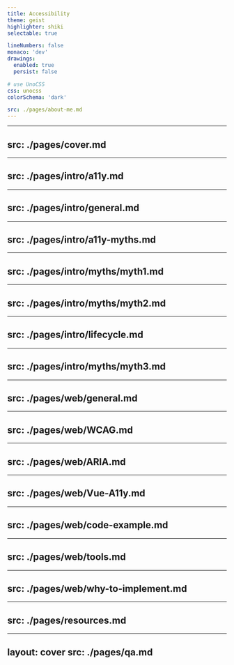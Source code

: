 ```yaml
---
title: Accessibility
theme: geist
highlighter: shiki
selectable: true

lineNumbers: false
monaco: 'dev'
drawings:
  enabled: true
  persist: false

# use UnoCSS
css: unocss
colorSchema: 'dark'

src: ./pages/about-me.md
---
```


---
src: ./pages/cover.md
---

---
src: ./pages/intro/a11y.md
---

---
src: ./pages/intro/general.md
---

---
src: ./pages/intro/a11y-myths.md
---

---
src: ./pages/intro/myths/myth1.md
---

---
src: ./pages/intro/myths/myth2.md
---

---
src: ./pages/intro/lifecycle.md
---

---
src: ./pages/intro/myths/myth3.md
---


---
src: ./pages/web/general.md
---

---
src: ./pages/web/WCAG.md
---

---
src: ./pages/web/ARIA.md
---

---
src: ./pages/web/Vue-A11y.md
---

---
src: ./pages/web/code-example.md
---

---
src: ./pages/web/tools.md
---

---
src: ./pages/web/why-to-implement.md
---

---
src: ./pages/resources.md
---

---
layout: cover
src: ./pages/qa.md
---

